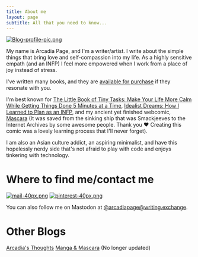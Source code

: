 ```yaml
---
title: About me
layout: page
subtitle: All that you need to know...
---
```


[![Blog-profile-pic.png](https://i.postimg.cc/0ytyY9N1/Blog-profile-pic.png)](https://postimg.cc/sMhzydST)

My name is Arcadia Page, and I'm a writer/artist. I write about the simple things that bring love and self-compassion into my life. As a highly sensitive empath (and an INFP) I feel more empowered when I work from a place of joy instead of stress.


I've written many books, and they are [available for purchase](https://payhip.com/ArcadiaPage/collection/books) if they resonate with you. 

I'm best known for [The Little Book of Tiny Tasks: Make Your Life More Calm While Getting Things Done 5 Minutes at a Time](https://payhip.com/b/e32lr), [Idealist Dreams: How I Learned to Plan as an INFP](https://payhip.com/b/KrBh), and my ancient yet finished webcomic, [Mascara](https://ia801806.us.archive.org/33/items/smackjeeves-59912/59912/index.html#1) (It was saved from the sinking ship that was Smackjeeves to the Internet Archives by some awesome people. Thank you ❤️ Creating this comic was a lovely learning process that I'll never forget).

I am also an Asian culture addict, an aspiring minimalist, and have this hopelessly nerdy side that's not afraid to play with code and enjoys tinkering with technology.

# Where to find me/contact me

[![mail-40px.png](https://i.postimg.cc/yxz84Qmx/mail-40px.png)](mailto:arcadiapage@gmail.com) [![pinterest-40px.png](https://i.postimg.cc/gJh27F61/pinterest-40px.png)](https://www.pinterest.com/arcadiapage/) 

You can also follow me on Mastodon at [@arcadiapage@writing.exchange](https://writing.exchange/web/@arcadiapage).

# Other Blogs

[Arcadia's Thoughts](https://arcadia.thoughts.page/)
[Manga & Mascara](https://manga-arcadia.blogspot.com/) (No longer updated)
